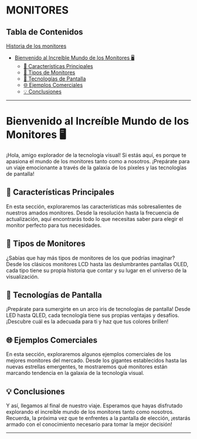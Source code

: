 # MONITORES

## Tabla de Contenidos

[Historia de los monitores](https://www.youtube.com/watch?v=5saFuMdOJQc)
- [Bienvenido al Increíble Mundo de los Monitores 🖥️](#bienvenido-al-increíble-mundo-de-los-monitores-️)
  - [🌟 Características Principales](#-características-principales)
  - [🚀 Tipos de Monitores](#-tipos-de-monitores)
  - [🌈 Tecnologías de Pantalla](#-tecnologías-de-pantalla)
  - [🌐 Ejemplos Comerciales](#-ejemplos-comerciales)
  - [💡 Conclusiones](#-conclusiones)

---

# Bienvenido al Increíble Mundo de los Monitores 🖥️

¡Hola, amigo explorador de la tecnología visual! Si estás aquí, es porque te apasiona el mundo de los monitores tanto como a nosotros. ¡Prepárate para un viaje emocionante a través de la galaxia de los píxeles y las tecnologías de pantalla!

## 🌟 Características Principales

En esta sección, exploraremos las características más sobresalientes de nuestros amados monitores. Desde la resolución hasta la frecuencia de actualización, aquí encontrarás todo lo que necesitas saber para elegir el monitor perfecto para tus necesidades.

## 🚀 Tipos de Monitores

¿Sabías que hay más tipos de monitores de los que podrías imaginar? Desde los clásicos monitores LCD hasta las deslumbrantes pantallas OLED, cada tipo tiene su propia historia que contar y su lugar en el universo de la visualización.

## 🌈 Tecnologías de Pantalla

¡Prepárate para sumergirte en un arco iris de tecnologías de pantalla! Desde LED hasta QLED, cada tecnología tiene sus propias ventajas y desafíos. ¡Descubre cuál es la adecuada para ti y haz que tus colores brillen!

## 🌐 Ejemplos Comerciales

En esta sección, exploraremos algunos ejemplos comerciales de los mejores monitores del mercado. Desde los gigantes establecidos hasta las nuevas estrellas emergentes, te mostraremos qué monitores están marcando tendencia en la galaxia de la tecnología visual.

## 💡 Conclusiones

Y así, llegamos al final de nuestro viaje. Esperamos que hayas disfrutado explorando el increíble mundo de los monitores tanto como nosotros. Recuerda, la próxima vez que te enfrentes a la pantalla de elección, ¡estarás armado con el conocimiento necesario para tomar la mejor decisión!

---

